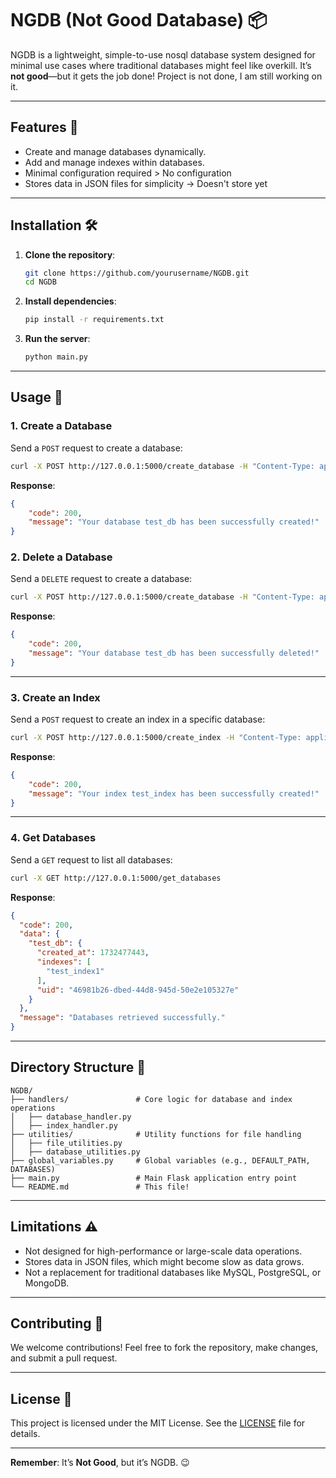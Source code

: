 # NGDB (Not Good Database) 📦

NGDB is a lightweight, simple-to-use nosql database system designed for minimal use cases where traditional databases might feel like overkill. It’s **not good**—but it gets the job done!
Project is not done, I am still working on it.

---

## Features 🚀

- Create and manage databases dynamically.
- Add and manage indexes within databases.
- Minimal configuration required > No configuration
- Stores data in JSON files for simplicity -> Doesn't store yet

---

## Installation 🛠️

1. **Clone the repository**:
   ```bash
   git clone https://github.com/yourusername/NGDB.git
   cd NGDB
   ```
2. **Install dependencies**:
   ```bash
   pip install -r requirements.txt
   ```

3. **Run the server**:
   ```bash
   python main.py
   ```

---

## Usage 📝

### 1. Create a Database
Send a `POST` request to create a database:
```bash
curl -X POST http://127.0.0.1:5000/create_database -H "Content-Type: application/json" -d '{"database": "test_db"}'
```

**Response**:
```json
{
    "code": 200,
    "message": "Your database test_db has been successfully created!"
}
```

### 2. Delete a Database
Send a `DELETE` request to create a database:
```bash
curl -X POST http://127.0.0.1:5000/create_database -H "Content-Type: application/json" -d '{"database": "test_db"}'
```

**Response**:
```json
{
    "code": 200,
    "message": "Your database test_db has been successfully deleted!"
}
```

---

### 3. Create an Index
Send a `POST` request to create an index in a specific database:
```bash
curl -X POST http://127.0.0.1:5000/create_index -H "Content-Type: application/json" -d '{"name": "test_index", "database": "test_db"}'
```

**Response**:
```json
{
    "code": 200,
    "message": "Your index test_index has been successfully created!"
}
```

---

### 4. Get Databases
Send a `GET` request to list all databases:
```bash
curl -X GET http://127.0.0.1:5000/get_databases
```

**Response**:
```json
{
  "code": 200,
  "data": {
    "test_db": {
      "created_at": 1732477443,
      "indexes": [
        "test_index1"
      ],
      "uid": "46981b26-dbed-44d8-945d-50e2e105327e"
    }
  },
  "message": "Databases retrieved successfully."
}
```

---

## Directory Structure 📂

```
NGDB/
├── handlers/               # Core logic for database and index operations
│   ├── database_handler.py
│   ├── index_handler.py
├── utilities/              # Utility functions for file handling
│   ├── file_utilities.py
│   ├── database_utilities.py
├── global_variables.py     # Global variables (e.g., DEFAULT_PATH, DATABASES)
├── main.py                 # Main Flask application entry point
└── README.md               # This file!
```

---

## Limitations ⚠️

- Not designed for high-performance or large-scale data operations.
- Stores data in JSON files, which might become slow as data grows.
- Not a replacement for traditional databases like MySQL, PostgreSQL, or MongoDB.

---

## Contributing 🤝

We welcome contributions! Feel free to fork the repository, make changes, and submit a pull request.

---

## License 📜

This project is licensed under the MIT License. See the [LICENSE](LICENSE) file for details.

---

**Remember**: It’s **Not Good**, but it’s NGDB. 😉
